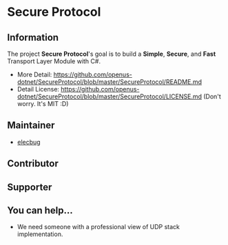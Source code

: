 # Secure Protocol

## Information

The project **Secure Protocol**'s goal is to build a **Simple**, **Secure**, and **Fast** Transport Layer Module with C#.

- More Detail: https://github.com/openus-dotnet/SecureProtocol/blob/master/SecureProtocol/README.md
- Detail License: https://github.com/openus-dotnet/SecureProtocol/blob/master/SecureProtocol/LICENSE.md (Don't worry. It's MIT :D)

## Maintainer

- [elecbug](https://github.com/elecbug)

## Contributor

## Supporter

## You can help...

- We need someone with a professional view of UDP stack implementation.

